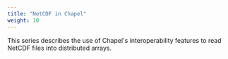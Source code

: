 ```yaml
---
title: "NetCDF in Chapel"
weight: 10
---
```

This series describes the use of Chapel's interoperability features
to read NetCDF files into distributed arrays.
